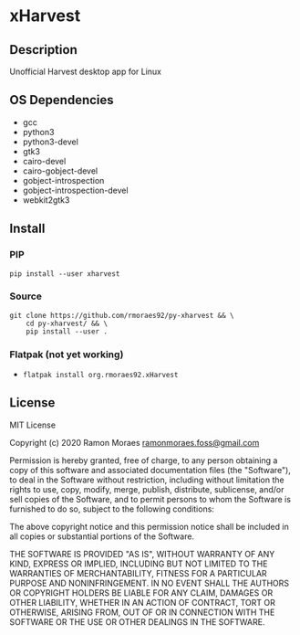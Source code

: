 # xHarvest

## Description

Unofficial Harvest desktop app for Linux

## OS Dependencies

- gcc
- python3
- python3-devel
- gtk3
- cairo-devel
- cairo-gobject-devel
- gobject-introspection
- gobject-introspection-devel
- webkit2gtk3

## Install

### PIP

`pip install --user xharvest`

### Source

```
git clone https://github.com/rmoraes92/py-xharvest && \
    cd py-xharvest/ && \
    pip install --user .
```

### Flatpak (not yet working)

- `flatpak install org.rmoraes92.xHarvest`

## License

MIT License

Copyright (c) 2020 Ramon Moraes <ramonmoraes.foss@gmail.com>

Permission is hereby granted, free of charge, to any person obtaining a copy
of this software and associated documentation files (the "Software"), to deal
in the Software without restriction, including without limitation the rights
to use, copy, modify, merge, publish, distribute, sublicense, and/or sell
copies of the Software, and to permit persons to whom the Software is
furnished to do so, subject to the following conditions:

The above copyright notice and this permission notice shall be included in all
copies or substantial portions of the Software.

THE SOFTWARE IS PROVIDED "AS IS", WITHOUT WARRANTY OF ANY KIND, EXPRESS OR
IMPLIED, INCLUDING BUT NOT LIMITED TO THE WARRANTIES OF MERCHANTABILITY,
FITNESS FOR A PARTICULAR PURPOSE AND NONINFRINGEMENT. IN NO EVENT SHALL THE
AUTHORS OR COPYRIGHT HOLDERS BE LIABLE FOR ANY CLAIM, DAMAGES OR OTHER
LIABILITY, WHETHER IN AN ACTION OF CONTRACT, TORT OR OTHERWISE, ARISING FROM,
OUT OF OR IN CONNECTION WITH THE SOFTWARE OR THE USE OR OTHER DEALINGS IN THE
SOFTWARE.
